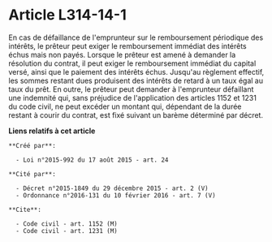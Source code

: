 # Article L314-14-1

En cas de défaillance de l'emprunteur sur le remboursement périodique des intérêts, le prêteur peut exiger le remboursement
immédiat des intérêts échus mais non payés. Lorsque le prêteur est amené à demander la résolution du contrat, il peut exiger
le remboursement immédiat du capital versé, ainsi que le paiement des intérêts échus. Jusqu'au règlement effectif, les sommes
restant dues produisent des intérêts de retard à un taux égal au taux du prêt. En outre, le prêteur peut demander à
l'emprunteur défaillant une indemnité qui, sans préjudice de l'application des articles 1152 et 1231 du code civil, ne peut
excéder un montant qui, dépendant de la durée restant à courir du contrat, est fixé suivant un barème déterminé par décret.

**Liens relatifs à cet article**

	**Créé par**:

	  - Loi n°2015-992 du 17 août 2015 - art. 24

	**Cité par**:

	  - Décret n°2015-1849 du 29 décembre 2015 - art. 2 (V)
	  - Ordonnance n°2016-131 du 10 février 2016 - art. 7 (V)

	**Cite**:

	  - Code civil - art. 1152 (M)
	  - Code civil - art. 1231 (M)
